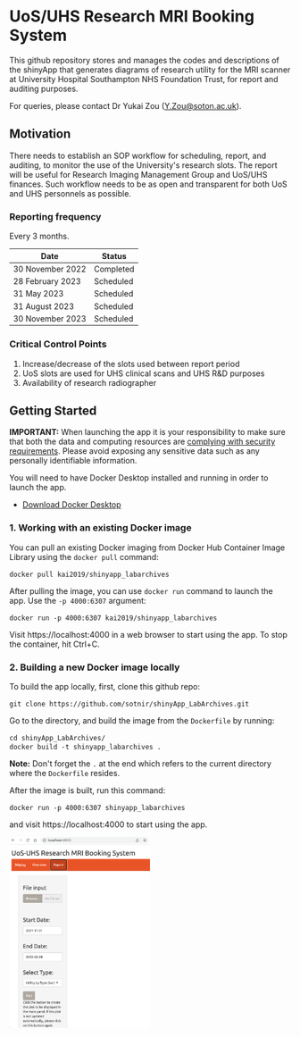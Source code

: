# UoS/UHS Research MRI Booking System

This github repository stores and manages the codes and descriptions of the shinyApp that generates diagrams of research utility for the MRI scanner at University Hospital Southampton NHS Foundation Trust, for report and auditing purposes.

For queries, please contact Dr Yukai Zou (Y.Zou@soton.ac.uk).

## Motivation

There needs to establish an SOP workflow for scheduling, report, and auditing, to monitor the use of the University's research slots. The report will be useful for Research Imaging Management Group and UoS/UHS finances. Such workflow needs to be as open and transparent for both UoS and UHS personnels as possible.

### Reporting frequency

Every 3 months.

| Date             | Status    |
| ---------------- | --------- |
| 30 November 2022 | Completed |
| 28 February 2023 | Scheduled |
| 31 May 2023      | Scheduled |
| 31 August 2023   | Scheduled |
| 30 November 2023 | Scheduled |

### Critical Control Points

1.  Increase/decrease of the slots used between report period
2.  UoS slots are used for UHS clinical scans and UHS R&D purposes
3.  Availability of research radiographer

## Getting Started

**IMPORTANT:** When launching the app it is your responsibility to make sure that both the data and computing resources are [complying with security requirements](https://mastering-shiny.org/scaling-security.html). Please avoid exposing any sensitive data such as any personally identifiable information.

You will need to have Docker Desktop installed and running in order to launch the app.

- [Download Docker Desktop](https://www.docker.com/products/docker-desktop/)

### 1. Working with an existing Docker image

You can pull an existing Docker imaging from Docker Hub Container Image Library using the `docker pull` command:

```
docker pull kai2019/shinyapp_labarchives
```

After pulling the image, you can use `docker run` command to launch the app. Use the `-p 4000:6307` argument:

```
docker run -p 4000:6307 kai2019/shinyapp_labarchives
```

Visit https://localhost:4000 in a web browser to start using the app. To stop the container, hit Ctrl+C.

### 2. Building a new Docker image locally

To build the app locally, first, clone this github repo:

```
git clone https://github.com/sotnir/shinyApp_LabArchives.git
```

Go to the directory, and build the image from the `Dockerfile` by running:

```
cd shinyApp_LabArchives/
docker build -t shinyapp_labarchives .
```

**Note:** Don't forget the `.` at the end which refers to the current directory where the `Dockerfile` resides.

After the image is built, run this command:

```
docker run -p 4000:6307 shinyapp_labarchives
```

and visit https://localhost:4000 to start using the app.

<img src="img/app-overview-gui.png" alt="Overview" width="50%"/>
